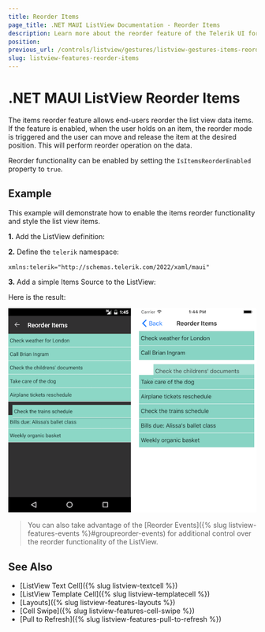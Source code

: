 ```yaml
---
title: Reorder Items
page_title: .NET MAUI ListView Documentation - Reorder Items
description: Learn more about the reorder feature of the Telerik UI for .NET MAUI ListView control.
position: 
previous_url: /controls/listview/gestures/listview-gestures-items-reorder
slug: listview-features-reorder-items
---
```


# .NET MAUI ListView Reorder Items

The items reorder feature allows end-users reorder the list view data items. If the feature is enabled, when the user holds on an item, the reorder mode is triggered and the user can move and release the item at the desired position. This will perform reorder operation on the data.

Reorder functionality can be enabled by setting the `IsItemsReorderEnabled` property to `true`.

## Example

This example will demonstrate how to enable the items reorder functionality and style the list view items.

**1.** Add the ListView definition:

<snippet id='listview-gestures-reorderitems-listview'/>

**2.** Define the `telerik` namespace:

```XAML
xmlns:telerik="http://schemas.telerik.com/2022/xaml/maui"                 
```

**3.** Add a simple Items Source to the ListView:

<snippet id='listview-gestures-reorderitems-code'/>

Here is the result:

![.NET MAUI ListView Reorder Items](images/listview-gestures-reorder.png)

>You can also take advantage of the [Reorder Events]({% slug listview-features-events %}#groupreorder-events) for additional control over the reorder functionality of the ListView.

## See Also

- [ListView Text Cell]({% slug listview-textcell %})
- [ListView Template Cell]({% slug listview-templatecell %})
- [Layouts]({% slug listview-features-layouts %})
- [Cell Swipe]({% slug listview-features-cell-swipe %})
- [Pull to Refresh]({% slug listview-features-pull-to-refresh %})
